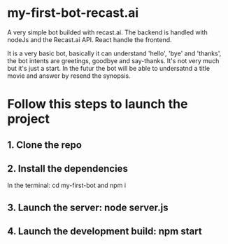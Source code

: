 # my-first-bot-recast.ai

A very simple bot builded with recast.ai.
The backend is handled with nodeJs and the Recast.ai API.
React handle the frontend.

It is a very basic bot, basically it can understand 'hello', 'bye' and 'thanks', the bot intents are greetings, goodbye and say-thanks.
It's not very much but it's just a start. In the futur the bot will be able to undersatnd a title movie and answer by resend the synopsis.

# Follow this steps to launch the project

## 1. Clone the repo

## 2. Install the dependencies

In the terminal: cd my-first-bot and npm i 

## 3. Launch the server: node server.js

## 4. Launch the development build: npm start
